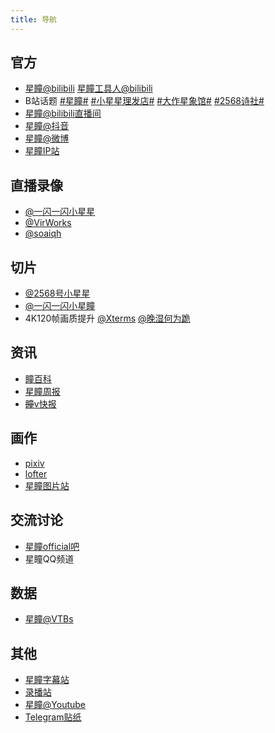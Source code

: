 ```yaml
---
title: 导航
---
```


<ClientOnly>
  <Emote />
</ClientOnly>

## 官方
- [星瞳@bilibili](https://space.bilibili.com/401315430) [星瞳工具人@bilibili](https://space.bilibili.com/2122506217/dynamic)
- B站话题 [#星瞳#](https://t.bilibili.com/topic/1388902/) [#小星星理发店#](https://t.bilibili.com/topic/26688490/) [‍#大作星象馆#](https://t.bilibili.com/topic/26691728/) [‍#2568诗社#](https://t.bilibili.com/topic/26691727/)
- [星瞳@bilibili直播间](https://live.bilibili.com/22886883)
- [星瞳@抖音](https://www.douyin.com/user/MS4wLjABAAAAO_DN5Y6m73tFp_miILgfl-g1Fq2m0AWpYfsiuZ1lH5ZRSI_hhgFC3Ote647wWn-7)
- [星瞳@微博](https://weibo.com/u/7318115383)
- [星瞳IP站](https://x5.qq.com/act/5732/a20210513xtip/index.html)

## 直播录像
- [@一闪一闪小星星](https://space.bilibili.com/1629188451/video)
- [@VirWorks](https://space.bilibili.com/38809570/video)
- [@soaiqh](https://space.bilibili.com/14066168/video)

## 切片
- [@2568号小星星](https://space.bilibili.com/1057079390/video)
- [@一闪一闪小星瞳](https://space.bilibili.com/38523418/video)
- 4K120帧画质提升 [@Xterms](https://space.bilibili.com/4522794/video) [@晚湿何为跪](https://space.bilibili.com/8655291/video)

## 资讯
- [瞳百科](https://space.bilibili.com/1952903764/video)
- [星瞳周报](https://space.bilibili.com/1413441/video)
- [~~瞳~~v快报](https://space.bilibili.com/67080623/video)

## 画作
- [pixiv](https://www.pixiv.net/tags/%E6%98%9F%E7%9E%B3)
- [lofter](https://www.lofter.com/tag/%E6%98%9F%E7%9E%B3)
- [星瞳图片站](http://img.free.svipss.top/img)

## 交流讨论
- [星瞳official吧](https://tieba.baidu.com/f?kw=%E6%98%9F%E7%9E%B3official&ie=utf-8)
- 星瞳QQ频道

## 数据
- [星瞳@VTBs](https://vtbs.moe/detail/401315430)

## 其他
- [星瞳字幕站](https://xn--kiv440b.top/)
- [录播站](https://rec.ddindexs.com/%E6%98%9F%E7%9E%B3_Official?hash=dmrLmXvB)
- [星瞳@Youtube](https://www.youtube.com/channel/UCpCbARDlAlD5igFgFPp9ToA)
- [Telegram贴纸](https://t.me/addstickers/xingtong)
